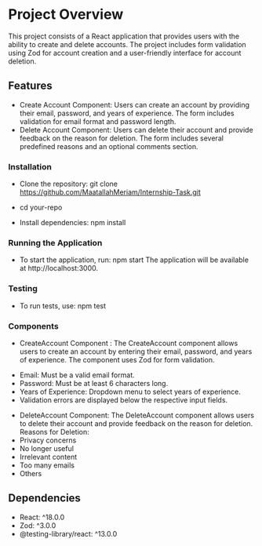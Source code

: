 # Project Overview

This project consists of a React application that provides users with the ability to create and delete accounts. The project includes form validation using Zod for account creation and a user-friendly interface for account deletion.

## Features

- Create Account Component: Users can create an account by providing their email, password, and years of experience. The form includes validation for email format and password length.
- Delete Account Component: Users can delete their account and provide feedback on the reason for deletion. The form includes several predefined reasons and an optional comments section.

### Installation

- Clone the repository:
git clone https://github.com/MaatallahMeriam/Internship-Task.git
- cd your-repo


- Install dependencies:
  npm install


### Running the Application
- To start the application, run:
npm start
The application will be available at http://localhost:3000.

### Testing

- To run tests, use:
npm test

### Components

- CreateAccount Component :
The CreateAccount component allows users to create an account by entering their email, password, and years of experience. The component uses Zod for form validation.

* Email: Must be a valid email format.
* Password: Must be at least 6 characters long.
* Years of Experience: Dropdown menu to select years of experience.
* Validation errors are displayed below the respective input fields.

- DeleteAccount Component:
The DeleteAccount component allows users to delete their account and provide feedback on the reason for deletion.
Reasons for Deletion:
- Privacy concerns
- No longer useful
- Irrelevant content
- Too many emails
- Others
## Dependencies
- React: ^18.0.0
- Zod: ^3.0.0
- @testing-library/react: ^13.0.0
